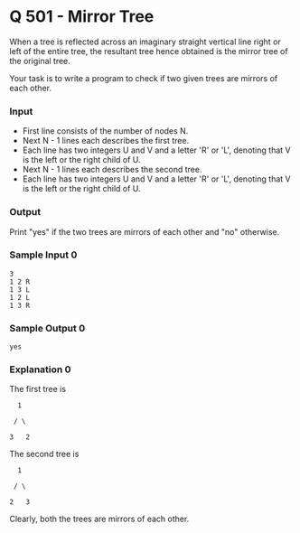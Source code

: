 # Q 501 - Mirror Tree

When a tree is reflected across an imaginary straight vertical line
right or left of the entire tree, the resultant tree hence obtained
is the mirror tree of the original tree.

Your task is to write a program to check if two given trees are mirrors
of each other.

### Input

-   First line consists of the number of nodes N.
-   Next N - 1 lines each describes the first tree.
-   Each line has two integers U and V and a letter 'R' or 'L',
    denoting that V is the left or the right child of U.
-   Next N - 1 lines each describes the second tree.
-   Each line has two integers U and V and a letter 'R' or 'L',
    denoting that V is the left or the right child of U.

### Output

Print "yes" if the two trees are mirrors of each other and "no" otherwise.

### Sample Input 0

```
3
1 2 R
1 3 L
1 2 L
1 3 R
```

### Sample Output 0

```
yes
```

### Explanation 0

The first tree is

```
  1

 / \

3   2
```

The second tree is

```
  1

 / \

2   3
```

Clearly, both the trees are mirrors of each other.
